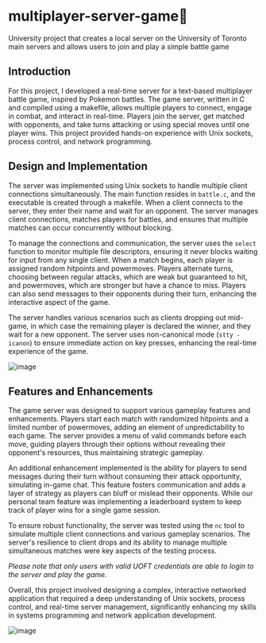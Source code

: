# multiplayer-server-game🎲
University project that creates a local server on the University of Toronto main servers and allows users to join and play a simple battle game

## Introduction
For this project, I developed a real-time server for a text-based multiplayer battle game, inspired by Pokemon battles. The game server, written in C and compiled using a makefile, allows multiple players to connect, engage in combat, and interact in real-time. Players join the server, get matched with opponents, and take turns attacking or using special moves until one player wins. This project provided hands-on experience with Unix sockets, process control, and network programming.

## Design and Implementation
The server was implemented using Unix sockets to handle multiple client connections simultaneously. The main function resides in `battle.c`, and the executable is created through a makefile. When a client connects to the server, they enter their name and wait for an opponent. The server manages client connections, matches players for battles, and ensures that multiple matches can occur concurrently without blocking.

To manage the connections and communication, the server uses the `select` function to monitor multiple file descriptors, ensuring it never blocks waiting for input from any single client. When a match begins, each player is assigned random hitpoints and powermoves. Players alternate turns, choosing between regular attacks, which are weak but guaranteed to hit, and powermoves, which are stronger but have a chance to miss. Players can also send messages to their opponents during their turn, enhancing the interactive aspect of the game.

The server handles various scenarios such as clients dropping out mid-game, in which case the remaining player is declared the winner, and they wait for a new opponent. The server uses non-canonical mode (`stty -icanon`) to ensure immediate action on key presses, enhancing the real-time experience of the game.

![image](https://github.com/user-attachments/assets/7e2b098d-715c-438a-a6c0-d5899d5e82de)


## Features and Enhancements
The game server was designed to support various gameplay features and enhancements. Players start each match with randomized hitpoints and a limited number of powermoves, adding an element of unpredictability to each game. The server provides a menu of valid commands before each move, guiding players through their options without revealing their opponent's resources, thus maintaining strategic gameplay.

An additional enhancement implemented is the ability for players to send messages during their turn without consuming their attack opportunity, simulating in-game chat. This feature fosters communication and adds a layer of strategy as players can bluff or mislead their opponents. While our personal team feature was implementing a leaderboard system to keep track of player wins for a single game session.

To ensure robust functionality, the server was tested using the `nc` tool to simulate multiple client connections and various gameplay scenarios. The server's resilience to client drops and its ability to manage multiple simultaneous matches were key aspects of the testing process.

*Please note that only users with valid UOFT credentials are able to login to the server and play the game.*

Overall, this project involved designing a complex, interactive networked application that required a deep understanding of Unix sockets, process control, and real-time server management, significantly enhancing my skills in systems programming and network application development.

![image](https://github.com/user-attachments/assets/165d78ab-61c8-4a85-a4a1-c9e1eb5c45b7)

